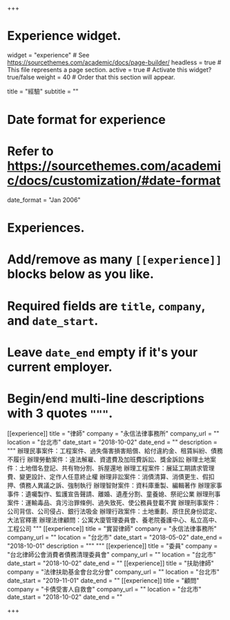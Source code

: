 +++
# Experience widget.
widget = "experience"  # See https://sourcethemes.com/academic/docs/page-builder/
headless = true  # This file represents a page section.
active = true  # Activate this widget? true/false
weight = 40  # Order that this section will appear.

title = "經驗"
subtitle = ""

# Date format for experience
#   Refer to https://sourcethemes.com/academic/docs/customization/#date-format
date_format = "Jan 2006"

# Experiences.
#   Add/remove as many `[[experience]]` blocks below as you like.
#   Required fields are `title`, `company`, and `date_start`.
#   Leave `date_end` empty if it's your current employer.
#   Begin/end multi-line descriptions with 3 quotes `"""`.
[[experience]]
  title = "律師"
  company = "永信法律事務所"
  company_url = ""
  location = "台北市"
  date_start = "2018-10-02"
  date_end = ""
  description = """
    辦理民事案件：工程案件、過失傷害損害賠償、給付違約金、租賃糾紛、債務不履行
    辦理勞動案件：違法解雇、資遣費及加班費訴訟、獎金訴訟
    辦理土地案件：土地借名登記、共有物分割、拆屋還地
    辦理工程案件：展延工期請求管理費、變更設計、定作人任意終止權
    辦理非訟案件：消債清算、消債更生、假扣押、債務人異議之訴、強制執行
    辦理智財案件：資料庫重製、編輯著作
    辦理家事事件：遺囑製作、監護宣告聲請、離婚、遺產分割、童養媳、祭祀公業
    辦理刑事案件：運輸毒品、貪污治罪條例、過失致死、使公務員登載不實
    辦理刑事案件：公司背信、公司侵占、銀行法吸金
    辦理行政案件：土地重劃、原住民身份認定、大法官釋憲
    辦理法律顧問：公寓大廈管理委員會、養老院養護中心、私立高中、工程公司
  """
[[experience]]
  title = "實習律師"
  company = "永信法律事務所"
  company_url = ""
  location = "台北市"
  date_start = "2018-05-02"
  date_end = "2018-10-01"
  description = """ """
[[experience]]
  title = "委員"
  company = "台北律師公會消費者債務清理委員會"
  company_url = ""
  location = "台北市"
  date_start = "2018-10-02"
  date_end = ""
[[experience]]
  title = "扶助律師"
  company = "法律扶助基金會台北分會"
  company_url = ""
  location = "台北市"
  date_start = "2019-11-01"
  date_end = ""
[[experience]]
  title = "顧問"
  company = "卡債受害人自救會"
  company_url = ""
  location = "台北市"
  date_start = "2018-10-02"
  date_end = ""

+++
